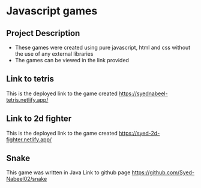 # Javascript games


## Project Description
* These games were created using pure javascript, html and css without the use of any external libraries
* The games can be viewed in the link provided

## Link to tetris
This is the deployed link to the game created https://syednabeel-tetris.netlify.app/ 

## Link to 2d fighter
This is the deployed link to the game created https://syed-2d-fighter.netlify.app/

## Snake 
This game was written in Java
Link to github page https://github.com/Syed-Nabeel02/snake
